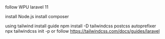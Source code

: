 follow WPU laravel 11

install Node.js
install composer

using tailwind
    install guide
        npm install -D tailwindcss postcss autoprefixer
        npx tailwindcss init -p
    or follow https://tailwindcss.com/docs/guides/laravel
    